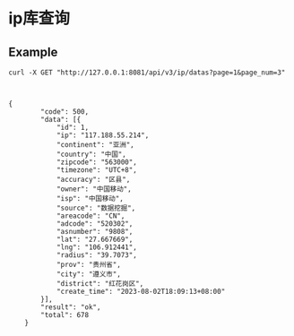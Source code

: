 # ip库查询

## Example 

    curl -X GET "http://127.0.0.1:8081/api/v3/ip/datas?page=1&page_num=3" 
   


    {
            "code": 500,
            "data": [{
                "id": 1,
                "ip": "117.188.55.214",
                "continent": "亚洲",
                "country": "中国",
                "zipcode": "563000",
                "timezone": "UTC+8",
                "accuracy": "区县",
                "owner": "中国移动",
                "isp": "中国移动",
                "source": "数据挖掘",
                "areacode": "CN",
                "adcode": "520302",
                "asnumber": "9808",
                "lat": "27.667669",
                "lng": "106.912441",
                "radius": "39.7073",
                "prov": "贵州省",
                "city": "遵义市",
                "district": "红花岗区",
                "create_time": "2023-08-02T18:09:13+08:00"
            }],
            "result": "ok",
            "total": 678
        }
